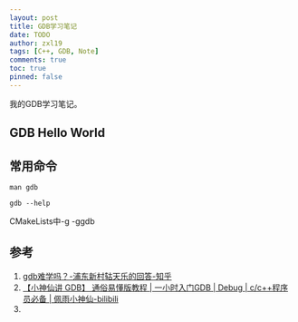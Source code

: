 ```yaml
---
layout: post
title: GDB学习笔记
date: TODO
author: zxl19
tags: [C++, GDB, Note]
comments: true
toc: true
pinned: false
---
```


我的GDB学习笔记。

<!-- more -->

## GDB Hello World

## 常用命令

```shell
man gdb
```

```shell
gdb --help
```

CMakeLists中-g -ggdb

## 参考

1. [gdb难学吗？-浦东新村轱天乐的回答-知乎](https://www.zhihu.com/question/22196181/answer/2477857267)
2. [【小神仙讲 GDB】 通俗易懂版教程 | 一小时入门GDB | Debug | c/c++程序员必备 | 佩雨小神仙-bilibili](https://www.bilibili.com/video/BV1EK411g7Li)
3. [](http://c.biancheng.net/gdb/)
